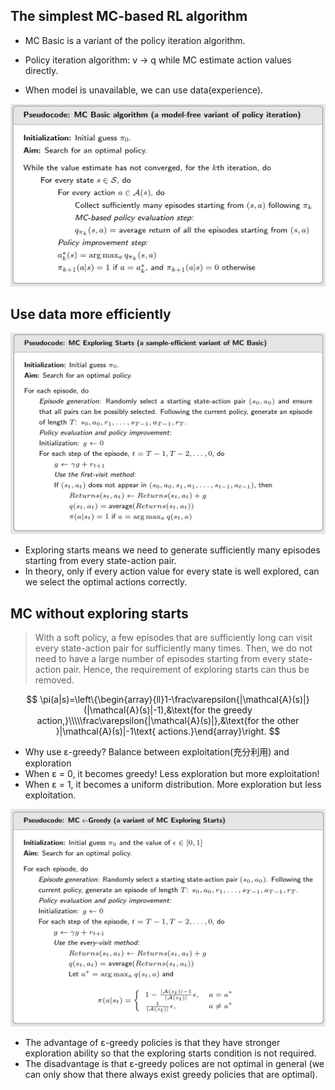 ## The simplest MC-based RL algorithm

- MC Basic is a variant of the policy iteration algorithm.
- Policy iteration algorithm: v -> q while MC estimate action values directly.

-  When model is unavailable, we can use data(experience).

![image-20231215150812341](static/image-20231215150812341.png)

## Use data more efficiently

![image-20231215164043776](static/image-20231215164043776.png)

- Exploring starts means we need to generate sufficiently many episodes starting from every state-action pair.
- In theory, only if every action value for every state is well explored, can we select the optimal actions correctly.

## MC without exploring starts

> With a soft policy, a few episodes that are sufficiently long can visit every state-action pair for sufficiently many times. Then, we do not need to have a large number of episodes starting from every state-action pair. Hence, the requirement of exploring starts can thus be removed.

$$
\pi(a|s)=\left\{\begin{array}{ll}1-\frac\varepsilon{|\mathcal{A}(s)|}(|\mathcal{A}(s)|-1),&\text{for the greedy action,}\\\\\frac\varepsilon{|\mathcal{A}(s)|},&\text{for the other }|\mathcal{A}(s)|-1\text{ actions.}\end{array}\right.
$$

- Why use ε-greedy? Balance between exploitation(充分利用) and exploration
- When ε = 0, it becomes greedy! Less exploration but more
exploitation!
- When ε = 1, it becomes a uniform distribution. More exploration
but less exploitation.

![image-20231215201857003](static/image-20231215201857003.png)

- The advantage of ε-greedy policies is that they have stronger exploration ability so that the exploring starts condition is not required.
- The disadvantage is that ε-greedy polices are not optimal in general (we can only show that there always exist greedy policies that are optimal).
